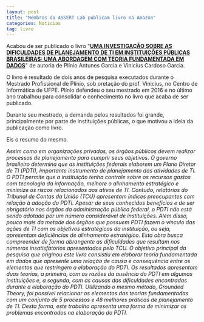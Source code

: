 ```yaml
---
layout: post
title: "Membros do ASSERT Lab publicam livro na Amazon"
categories: Noticias
tag: livro
---
```


Acabou de ser publicado o livro "[**UMA INVESTIGAÇÃO SOBRE AS DIFICULDADES DE PLANEJAMENTO DE TI EM INSTITUIÇÕES PÚBLICAS BRASILEIRAS: UMA ABORDAGEM COM TEORIA FUNDAMENTADA EM DADOS**](https://www.amazon.com.br/INVESTIGA%C3%87%C3%83O-DIFICULDADES-PLANEJAMENTO-INSTITUI%C3%87%C3%95ES-BRASILEIRAS-ebook/dp/B077GBLBQ3/ref=sr_1_1?ie=UTF8&qid=1510830571&sr=8-1&keywords=vinicius+cardoso+garcia)" de autoria de Plínio Antunes Garcia e Vinicius Cardoso Garcia.

O livro é resultado de dois anos de pesquisa executados durante o Mestrado Profissional de Plínio, sob oretação do prof. Vinicius, no Centro de Informática de UFPE. Plínio defendeu o seu mestrado em 2016 e no último ano trabalhou para consolidar o conhecimento no livro que acaba de ser publicado.

Durante seu mestrado, a demanda pelos resultados foi grande, principalmente por parte de instituições públicas, o que motivou a ideia da publicaçào como livro.

Eis o resumo do mesmo.

_Assim como em organizações privadas, os órgãos públicos devem realizar processos de planejamento para cumprir seus objetivos. O governo brasileiro determina que as instituições federais elaborem um Plano Diretor de TI (PDTI), importante instrumento de planejamento das atividades de TI. O PDTI permite que a instituição tenha controle sobre os recursos gastos com tecnologia da informação, melhore o alinhamento estratégico e minimize os riscos relacionados aos ativos de TI. Contudo, relatórios do Tribunal de Contas da União (TCU) apresentam índices preocupantes com relação à adoção do PDTI. Apesar de seus conhecidos benefícios e de ser obrigatório nos órgãos da administração pública federal, o PDTI não está sendo adotado por um número considerável de instituições. Além disso, pouco mais da metade dos órgãos que possuem PDTI fazem o vínculo das ações de TI com os objetivos estratégicos da instituição, ou seja, apresentam deficiências de alinhamento estratégico. Esta obra busca compreender de forma abrangente as dificuldades que resultam nos números insatisfatórios apresentados pelo TCU. O objetivo principal da pesquisa que originou este livro consistiu em elaborar teoria fundamentada em dados que apresente uma relação de causa e consequência entre os elementos que restringem a elaboração do PDTI. Os resultados apresentam duas teorias, a primeira, com as razões da ausência do PDTI em algumas instituições e, a segunda, com as causas das dificuldades encontradas durante a elaboração do PDTI. Utilizando o mesmo método, Grounded Theory, foi possível relacionar os elementos das teorias fundamentadas com um conjunto de 5 processos e 48 melhores práticas de planejamento de TI. Desta forma, este trabalho apresenta uma forma de minimizar os problemas encontrados na elaboração do PDTI._